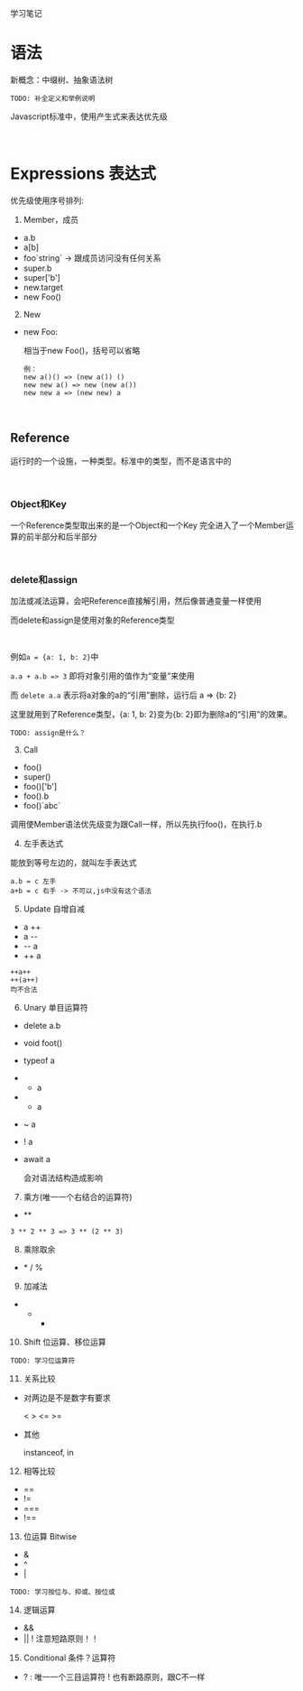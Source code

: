 学习笔记

# 语法

新概念：中缀树、抽象语法树
```
TODO: 补全定义和举例说明
```

Javascript标准中，使用产生式来表达优先级

&emsp;

# Expressions 表达式

优先级使用序号排列:

1. Member，成员
  - a.b
  - a[b]
  - foo\`string\` -> 跟成员访问没有任何关系
  - super.b
  - super['b']
  - new.target
  - new Foo()

2. New
  - new Foo:
    
    相当于new Foo()，括号可以省略
    
    ```
    例：
    new a()() => (new a()) ()
    new new a() => new (new a())
    new new a => (new new) a
    ```

&emsp;

## Reference

运行时的一个设施，一种类型。标准中的类型，而不是语言中的

&emsp;

### Object和Key

一个Reference类型取出来的是一个Object和一个Key
完全进入了一个Member运算的前半部分和后半部分

&emsp;

### delete和assign

加法或减法运算，会吧Reference直接解引用，然后像普通变量一样使用

而delete和assign是使用对象的Reference类型

&emsp;

例如`a = {a: 1, b: 2}`中

`a.a + a.b => 3` 即将对象引用的值作为“变量”来使用

而 `delete a.a` 表示将a对象的a的“引用”删除，运行后 a => {b: 2}

这里就用到了Reference类型，{a: 1, b: 2}变为{b: 2}即为删除a的“引用”的效果。

```
TODO: assign是什么？
```

3. Call
  - foo()
  - super()
  - foo()['b']
  - foo().b
  - foo()\`abc\`
  
  调用使Member语法优先级变为跟Call一样，所以先执行foo()，在执行.b
  
4. 左手表达式

能放到等号左边的，就叫左手表达式

```
a.b = c 左手
a+b = c 右手 -> 不可以,js中没有这个语法
```

5. Update 自增自减
  - a ++
  - a --
  - -- a
  - ++ a

```
++a++
++(a++)
均不合法
```

6. Unary 单目运算符
  - delete a.b
  - void foot()
  - typeof a
  - + a
  - - a
  - ~ a
  - ! a
  - await a
    
    会对语法结构造成影响
    
7. 乘方(唯一一个右结合的运算符)
  - **
  
  ```
  3 ** 2 ** 3 => 3 ** (2 ** 3)
  ```

8. 乘除取余
  - \* \/ \%

9. 加减法
  - + -

10. Shift 位运算、移位运算
```
TODO: 学习位运算符
```

11. 关系比较
  - 对两边是不是数字有要求
  
    < \> <= \>=
    
  - 其他
  
    instanceof, in

12. 相等比较
 - ==
 - !=
 - ===
 - !==

13. 位运算 Bitwise
 - &
 - ^
 - |
```
TODO: 学习按位与、抑或、按位或
```

14. 逻辑运算
 - &&
 - ||
! 注意短路原则！！

15. Conditional 条件？运算符
 - ? :
  唯一一个三目运算符
  ! 也有断路原则，跟C不一样